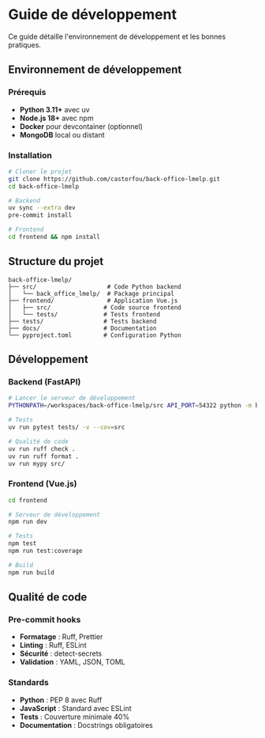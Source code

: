 # Guide de développement

Ce guide détaille l'environnement de développement et les bonnes pratiques.

## Environnement de développement

### Prérequis
- **Python 3.11+** avec uv
- **Node.js 18+** avec npm
- **Docker** pour devcontainer (optionnel)
- **MongoDB** local ou distant

### Installation
```bash
# Cloner le projet
git clone https://github.com/castorfou/back-office-lmelp.git
cd back-office-lmelp

# Backend
uv sync --extra dev
pre-commit install

# Frontend
cd frontend && npm install
```

## Structure du projet

```
back-office-lmelp/
├── src/                    # Code Python backend
│   └── back_office_lmelp/  # Package principal
├── frontend/               # Application Vue.js
│   ├── src/               # Code source frontend
│   └── tests/             # Tests frontend
├── tests/                 # Tests backend
├── docs/                  # Documentation
└── pyproject.toml         # Configuration Python
```

## Développement

### Backend (FastAPI)
```bash
# Lancer le serveur de développement
PYTHONPATH=/workspaces/back-office-lmelp/src API_PORT=54322 python -m back_office_lmelp.app

# Tests
uv run pytest tests/ -v --cov=src

# Qualité de code
uv run ruff check .
uv run ruff format .
uv run mypy src/
```

### Frontend (Vue.js)
```bash
cd frontend

# Serveur de développement
npm run dev

# Tests
npm test
npm run test:coverage

# Build
npm run build
```

## Qualité de code

### Pre-commit hooks
- **Formatage** : Ruff, Prettier
- **Linting** : Ruff, ESLint
- **Sécurité** : detect-secrets
- **Validation** : YAML, JSON, TOML

### Standards
- **Python** : PEP 8 avec Ruff
- **JavaScript** : Standard avec ESLint
- **Tests** : Couverture minimale 40%
- **Documentation** : Docstrings obligatoires
